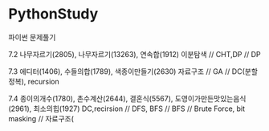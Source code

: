 # PythonStudy
파이썬 문제풀기

7.2 나무자르기(2805), 나무자르기(13263), 연속합(1912)
이분탐색 // CHT,DP // DP

7.3 에디터(1406), 수들의합(1789), 색종이만들기(2630)
자료구조 // GA // DC(분할정복), recursion
 
7.4  종이의개수(1780), 촌수계산(2644), 결혼식(5567), 도영이가만든맛있는음식(2961), 최소의힙(1927)
DC,recirsion // DFS, BFS // BFS // Brute Force, bit masking // 자료구조(

